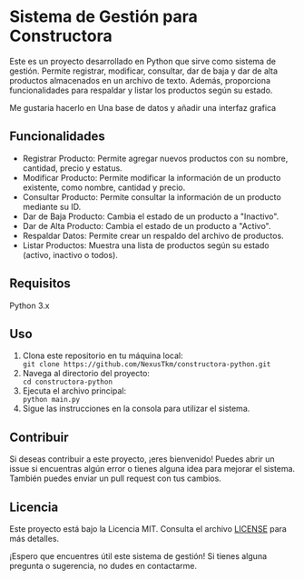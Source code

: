 <!DOCTYPE html>
<html lang="es">
<head>
  <meta charset="UTF-8">
  <meta name="viewport" content="width=device-width, initial-scale=1.0">
</head>
<body>

<h1>Sistema de Gestión para Constructora</h1>

<p>Este es un proyecto desarrollado en Python que sirve como sistema de gestión. Permite registrar, modificar, consultar, dar de baja y dar de alta productos almacenados en un archivo de texto. Además, proporciona funcionalidades para respaldar y listar los productos según su estado.</p>

<p>Me gustaria hacerlo en Una base de datos y añadir una interfaz grafica<p>

<h2>Funcionalidades</h2>
<ul>
  <li>Registrar Producto: Permite agregar nuevos productos con su nombre, cantidad, precio y estatus.</li>
  <li>Modificar Producto: Permite modificar la información de un producto existente, como nombre, cantidad y precio.</li>
  <li>Consultar Producto: Permite consultar la información de un producto mediante su ID.</li>
  <li>Dar de Baja Producto: Cambia el estado de un producto a "Inactivo".</li>
  <li>Dar de Alta Producto: Cambia el estado de un producto a "Activo".</li>
  <li>Respaldar Datos: Permite crear un respaldo del archivo de productos.</li>
  <li>Listar Productos: Muestra una lista de productos según su estado (activo, inactivo o todos).</li>
</ul>

<h2>Requisitos</h2>
<p>Python 3.x</p>

<h2>Uso</h2>
<ol>
  <li>Clona este repositorio en tu máquina local:</li>
  <code>git clone https://github.com/NexusTkm/constructora-python.git</code>
  <li>Navega al directorio del proyecto:</li>
  <code>cd constructora-python</code>
  <li>Ejecuta el archivo principal:</li>
  <code>python main.py</code>
  <li>Sigue las instrucciones en la consola para utilizar el sistema.</li>
</ol>

<h2>Contribuir</h2>
<p>Si deseas contribuir a este proyecto, ¡eres bienvenido! Puedes abrir un issue si encuentras algún error o tienes alguna idea para mejorar el sistema. También puedes enviar un pull request con tus cambios.</p>

<h2>Licencia</h2>
<p>Este proyecto está bajo la Licencia MIT. Consulta el archivo <a href="LICENSE">LICENSE</a> para más detalles.</p>

<p>¡Espero que encuentres útil este sistema de gestión! Si tienes alguna pregunta o sugerencia, no dudes en contactarme.</p>

</body>
</html>

